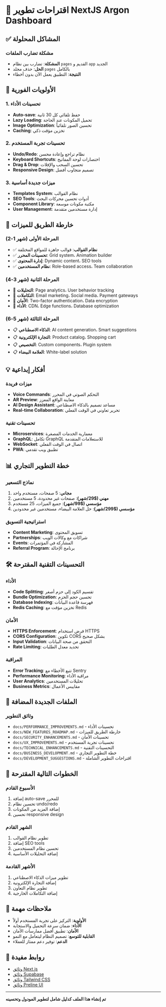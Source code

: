 # 🚀 اقتراحات تطوير NextJS Argon Dashboard

## ✅ المشاكل المحلولة

### مشكلة تضارب الملفات

- **المشكلة**: تضارب بين نظام `pages` القديم و `app` الجديد
- **الحل**: حذف مجلد `pages` بالكامل
- **النتيجة**: التطبيق يعمل الآن بدون أخطاء

## 🎯 الأولويات الفورية

### 1. تحسينات الأداء

- **Auto-save**: حفظ تلقائي كل 30 ثانية
- **Lazy Loading**: تحميل المكونات عند الحاجة
- **Image Optimization**: تحسين الصور تلقائياً
- **Caching**: تخزين مؤقت ذكي

### 2. تحسينات تجربة المستخدم

- **Undo/Redo**: نظام تراجع وإعادة محسن
- **Keyboard Shortcuts**: اختصارات لوحة المفاتيح
- **Drag & Drop**: تحسين السحب والإفلات
- **Responsive Design**: تصميم متجاوب أفضل

### 3. ميزات جديدة أساسية

- **Templates System**: نظام القوالب
- **SEO Tools**: أدوات تحسين محركات البحث
- **Component Library**: مكتبة مكونات موسعة
- **User Management**: إدارة مستخدمين متقدمة

## 🚀 خارطة الطريق للميزات

### المرحلة الأولى (شهر 1-2)

- ✅ **نظام القوالب**: قوالب جاهزة للمواقع المختلفة
- ✅ **تحسينات المحرر**: Grid system، Animation builder
- ✅ **إدارة المحتوى**: Dynamic content، SEO tools
- ✅ **نظام المستخدمين**: Role-based access، Team collaboration

### المرحلة الثانية (شهر 3-4)

- 🔄 **التحليلات**: Page analytics، User behavior tracking
- 🔄 **التكاملات**: Email marketing، Social media، Payment gateways
- 🔄 **الأمان**: Two-factor authentication، Data encryption
- 🔄 **الأداء**: CDN، Edge functions، Database optimization

### المرحلة الثالثة (شهر 5-6)

- 📋 **الذكاء الاصطناعي**: AI content generation، Smart suggestions
- 📋 **التجارة الإلكترونية**: Product catalog، Shopping cart
- 📋 **التخصيص**: Custom components، Plugin system
- 📋 **العلامة البيضاء**: White-label solution

## 💡 أفكار إبداعية

### ميزات فريدة

- **Voice Commands**: التحكم الصوتي في المحرر
- **AR Preview**: معاينة الواقع المعزز
- **AI Design Assistant**: مساعد تصميم بالذكاء الاصطناعي
- **Real-time Collaboration**: تحرير تعاوني في الوقت الفعلي

### تحسينات تقنية

- **Microservices**: معمارية الخدمات المصغرة
- **GraphQL**: تكامل GraphQL للاستعلامات المتقدمة
- **WebSocket**: اتصال في الوقت الفعلي
- **PWA**: تطبيق ويب تقدمي

## 📊 خطة التطوير التجاري

### نماذج التسعير

1. **مجاني**: 5 صفحات، مستخدم واحد
2. **مهني ($29/شهر)**: صفحات غير محدودة، 5 مستخدمين
3. **مؤسسي ($99/شهر)**: جميع الميزات، 25 مستخدم
4. **مؤسسي ($299/شهر)**: حل العلامة البيضاء، مستخدمين غير محدودين

### استراتيجية التسويق

- **Content Marketing**: تسويق المحتوى
- **Partnerships**: شراكات مع وكالات الويب
- **Events**: المشاركة في المؤتمرات
- **Referral Program**: برنامج الإحالة

## 🛠️ التحسينات التقنية المقترحة

### الأداء

- **Code Splitting**: تقسيم الكود إلى حزم أصغر
- **Bundle Optimization**: تحسين حجم الحزم
- **Database Indexing**: فهرسة قاعدة البيانات
- **Redis Caching**: تخزين مؤقت مع Redis

### الأمان

- **HTTPS Enforcement**: فرض استخدام HTTPS
- **CORS Configuration**: تكوين CORS بشكل صحيح
- **Input Validation**: التحقق من صحة البيانات
- **Rate Limiting**: تحديد معدل الطلبات

### المراقبة

- **Error Tracking**: تتبع الأخطاء مع Sentry
- **Performance Monitoring**: مراقبة الأداء
- **User Analytics**: تحليلات المستخدمين
- **Business Metrics**: مقاييس الأعمال

## 📁 الملفات الجديدة المضافة

### وثائق التطوير

- `docs/PERFORMANCE_IMPROVEMENTS.md` - تحسينات الأداء
- `docs/NEW_FEATURES_ROADMAP.md` - خارطة الطريق للميزات
- `docs/SECURITY_ENHANCEMENTS.md` - تحسينات الأمان
- `docs/UX_IMPROVEMENTS.md` - تحسينات تجربة المستخدم
- `docs/TECHNICAL_ENHANCEMENTS.md` - التحسينات التقنية
- `docs/BUSINESS_DEVELOPMENT.md` - خطة التطوير التجاري
- `docs/DEVELOPMENT_SUGGESTIONS.md` - اقتراحات التطوير الشاملة

## 🎯 الخطوات التالية المقترحة

### الأسبوع القادم

1. إضافة auto-save للمحرر
2. تحسين نظام undo/redo
3. إضافة المزيد من المكونات
4. تحسين responsive design

### الشهر القادم

1. تطوير نظام القوالب
2. إضافة SEO tools
3. تحسين نظام المستخدمين
4. إضافة التحليلات الأساسية

### الأشهر القادمة

1. تطوير ميزات الذكاء الاصطناعي
2. إضافة التجارة الإلكترونية
3. تطوير نظام التعاون
4. إضافة التكاملات الخارجية

## 📝 ملاحظات مهمة

- **الأولوية**: التركيز على تجربة المستخدم أولاً
- **الأداء**: ضمان سرعة التحميل والاستجابة
- **الأمان**: تطبيق أفضل ممارسات الأمان
- **القابلية للتوسع**: تصميم النظام ليتعامل مع النمو
- **الدعم**: توفير دعم ممتاز للعملاء

## 🔗 روابط مفيدة

- [وثائق Next.js](https://nextjs.org/docs)
- [وثائق Supabase](https://supabase.com/docs)
- [وثائق Tailwind CSS](https://tailwindcss.com/docs)
- [وثائق Preline UI](https://preline.co/docs/index.html)

---

**تم إنشاء هذا الملف كدليل شامل لتطوير المودول وتحسينه**
